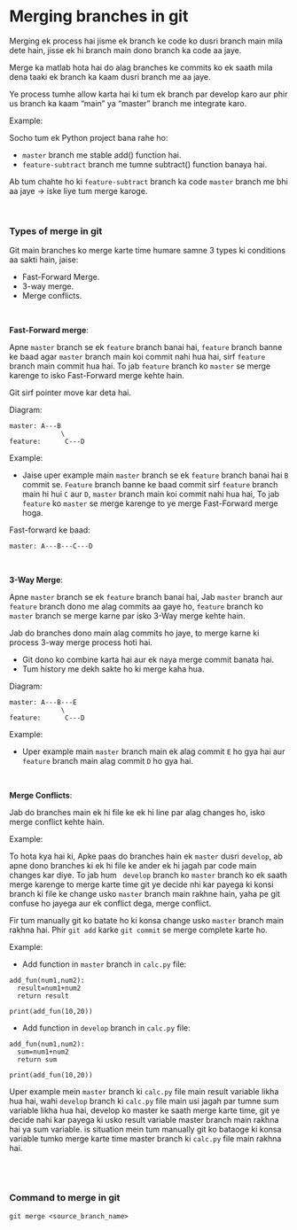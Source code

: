 # Merging branches in git

Merging ek process hai jisme ek branch ke code ko dusri branch main mila dete hain, jisse ek hi branch main dono branch ka code aa jaye.

Merge ka matlab hota hai do alag branches ke commits ko ek saath mila dena taaki ek branch ka kaam dusri branch me aa jaye.

Ye process tumhe allow karta hai ki tum ek branch par develop karo aur phir us branch ka kaam “main” ya “master” branch me integrate karo.

Example:

Socho tum ek Python project bana rahe ho:
- ```master``` branch me stable add() function hai.
- ```feature-subtract``` branch me tumne subtract() function banaya hai.

Ab tum chahte ho ki ```feature-subtract``` branch ka code ```master``` branch me bhi aa jaye → iske liye tum merge karoge.

<br>

### Types of merge in git

Git main branches ko merge karte time humare samne 3 types ki conditions aa sakti hain, jaise:
- Fast-Forward Merge.
- 3-way merge.
- Merge conflicts.

<br>

**Fast-Forward merge**:

Apne ```master``` branch se ek ```feature``` branch banai hai, ```feature``` branch banne ke baad agar ```master``` branch main koi commit nahi hua hai, sirf ```feature``` branch main commit hua hai. To jab ```feature``` branch ko ```master``` se merge karenge to isko Fast-Forward merge kehte hain.

Git sirf pointer move kar deta hai.

Diagram:
```
master: A---B
             \
feature:      C---D
```

Example:
- Jaise uper example main ```master``` branch se ek ```feature``` branch banai hai ```B``` commit se. ```Feature``` branch banne ke baad commit sirf ```feature``` branch main hi hui ```C``` aur ```D```, ```master``` branch main koi commit nahi hua hai, To jab ```feature``` ko ```master``` se merge karenge to ye merge Fast-Forward merge hoga.

Fast-forward ke baad:
```
master: A---B---C---D
```

<br>

**3-Way Merge**:

Apne ```master``` branch se ek ```feature``` branch banai hai, Jab ```master``` branch aur ```feature``` branch dono me alag commits aa gaye ho, ```feature``` branch ko ```master``` branch se merge karne par isko 3-Way merge kehte hain.

Jab do branches dono main alag commits ho jaye, to merge karne ki process 3-way merge process hoti hai.

- Git dono ko combine karta hai aur ek naya merge commit banata hai.
- Tum history me dekh sakte ho ki merge kaha hua.

Diagram:
```
master: A---B---E
             \
feature:      C---D
```

Example:
- Uper example main ```master``` branch main ek alag commit ```E``` ho gya hai aur ```feature``` branch main alag commit ```D``` ho gya hai.

<br>

**Merge Conflicts**:

Jab do branches main ek hi file ke ek hi line par alag changes ho, isko merge conflict kehte hain.

Example:

To hota kya hai ki, Apke paas do branches hain ek ```master``` dusri ```develop```, ab apne dono branches ki ek hi file ke ander ek hi jagah par code main changes kar diye. To jab hum ``` develop``` branch ko ```master``` branch ko ek saath merge karenge to merge karte time git ye decide nhi kar payega ki konsi branch ki file ke change usko ```master``` branch main rakhne hain, yaha pe git confuse ho jayega aur ek conflict dega, merge conflict.

Fir tum manually git ko batate ho ki konsa change usko ```master``` branch main rakhna hai. Phir ```git add``` karke ```git commit``` se merge complete karte ho.

Example:

- Add function in ```master``` branch in ```calc.py``` file:
```
add_fun(num1,num2):
  result=num1+num2
  return result

print(add_fun(10,20))
```

- Add function in ```develop``` branch in ```calc.py``` file:
```
add_fun(num1,num2):
  sum=num1+num2
  return sum

print(add_fun(10,20))
```

Uper example mein ```master``` branch ki ```calc.py``` file main result variable likha hua hai, wahi ```develop``` branch ki ```calc.py``` file main usi jagah par tumne sum variable likha hua hai, develop ko master ke saath merge karte time, git ye decide nahi kar payega ki usko result variable master branch main rakhna hai ya sum variable. is situation mein tum manually git ko bataoge ki konsa variable tumko merge karte time master branch ki ```calc.py``` file main rakhna hai.

<br>
<br>

### Command to merge in git

```
git merge <source_branch_name>
```


